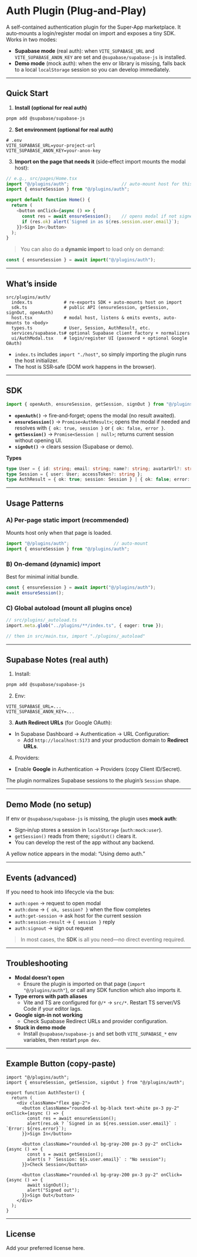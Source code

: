 # Auth Plugin (Plug‑and‑Play)

A self-contained authentication plugin for the Super‑App marketplace. It auto‑mounts a login/register modal on import and exposes a tiny SDK. Works in two modes:

- **Supabase mode** (real auth): when `VITE_SUPABASE_URL` and `VITE_SUPABASE_ANON_KEY` are set and `@supabase/supabase-js` is installed.
- **Demo mode** (mock auth): when the env or library is missing, falls back to a local `localStorage` session so you can develop immediately.

---

## Quick Start

1) **Install (optional for real auth)**
```bash
pnpm add @supabase/supabase-js
```
2) **Set environment (optional for real auth)**
```
# .env
VITE_SUPABASE_URL=your-project-url
VITE_SUPABASE_ANON_KEY=your-anon-key
```
3) **Import on the page that needs it** (side‑effect import mounts the modal host):
```ts
// e.g., src/pages/Home.tsx
import "@/plugins/auth";                    // auto‑mount host for this page only
import { ensureSession } from "@/plugins/auth";

export default function Home() {
  return (
    <button onClick={async () => {
      const res = await ensureSession();    // opens modal if not signed in
      if (res.ok) alert(`Signed in as ${res.session.user.email}`);
    }}>Sign In</button>
  );
}
```

> You can also do a **dynamic import** to load only on demand:
```ts
const { ensureSession } = await import("@/plugins/auth");
```

---

## What’s inside

```
src/plugins/auth/
  index.ts            # re-exports SDK + auto-mounts host on import
  sdk.ts              # public API (ensureSession, getSession, signOut, openAuth)
  host.tsx            # modal host, listens & emits events, auto-mounts to <body>
  types.ts            # User, Session, AuthResult, etc.
  services/supabase.ts# optional Supabase client factory + normalizers
  ui/AuthModal.tsx    # login/register UI (password + optional Google OAuth)
```

- `index.ts` includes `import "./host"`, so simply importing the plugin runs the host initializer.
- The host is SSR‑safe (DOM work happens in the browser).

---

## SDK

```ts
import { openAuth, ensureSession, getSession, signOut } from "@/plugins/auth";
```

- **`openAuth()`** → fire‑and‑forget; opens the modal (no result awaited).
- **`ensureSession()`** → `Promise<AuthResult>`; opens the modal if needed and resolves with `{ ok: true, session }` or `{ ok: false, error }`.
- **`getSession()`** → `Promise<Session | null>`; returns current session without opening UI.
- **`signOut()`** → clears session (Supabase or demo).

**Types**
```ts
type User = { id: string; email: string; name?: string; avatarUrl?: string; provider?: "password" | "google" };
type Session = { user: User; accessToken?: string };
type AuthResult = { ok: true; session: Session } | { ok: false; error: string };
```

---

## Usage Patterns

### A) Per‑page static import (recommended)
Mounts host only when that page is loaded.
```ts
import "@/plugins/auth";                 // auto‑mount
import { ensureSession } from "@/plugins/auth";
```

### B) On‑demand (dynamic) import
Best for minimal initial bundle.
```ts
const { ensureSession } = await import("@/plugins/auth");
await ensureSession();
```

### C) Global autoload (mount all plugins once)
```ts
// src/plugins/_autoload.ts
import.meta.glob("../plugins/**/index.ts", { eager: true });

// then in src/main.tsx, import "./plugins/_autoload"
```

---

## Supabase Notes (real auth)

1) Install:
```bash
pnpm add @supabase/supabase-js
```
2) Env:
```
VITE_SUPABASE_URL=...
VITE_SUPABASE_ANON_KEY=...
```
3) **Auth Redirect URLs** (for Google OAuth):
- In Supabase Dashboard → Authentication → URL Configuration:
  - Add `http://localhost:5173` and your production domain to **Redirect URLs**.
4) Providers:
- Enable **Google** in Authentication → Providers (copy Client ID/Secret).

The plugin normalizes Supabase sessions to the plugin’s `Session` shape.

---

## Demo Mode (no setup)

If env or `@supabase/supabase-js` is missing, the plugin uses **mock auth**:
- Sign‑in/up stores a session in `localStorage` (`auth:mock:user`).
- `getSession()` reads from there; `signOut()` clears it.
- You can develop the rest of the app without any backend.

A yellow notice appears in the modal: “Using demo auth.”

---

## Events (advanced)

If you need to hook into lifecycle via the bus:
- `auth:open` → request to open modal
- `auth:done` → `{ ok, session? }` when the flow completes
- `auth:get-session` → ask host for the current session
- `auth:session-result` → `{ session }` reply
- `auth:signout` → sign out request

> In most cases, the **SDK** is all you need—no direct eventing required.

---

## Troubleshooting

- **Modal doesn’t open**
  - Ensure the plugin is imported on that page (`import "@/plugins/auth"`), or call any SDK function which also imports it.
- **Type errors with path aliases**
  - Vite and TS are configured for `@/*` → `src/*`. Restart TS server/VS Code if your editor lags.
- **Google sign‑in not working**
  - Check Supabase Redirect URLs and provider configuration.
- **Stuck in demo mode**
  - Install `@supabase/supabase-js` and set both `VITE_SUPABASE_*` env variables, then restart `pnpm dev`.

---

## Example Button (copy‑paste)

```tsx
import "@/plugins/auth";
import { ensureSession, getSession, signOut } from "@/plugins/auth";

export function AuthTester() {
  return (
    <div className="flex gap-2">
      <button className="rounded-xl bg-black text-white px-3 py-2" onClick={async () => {
        const res = await ensureSession();
        alert(res.ok ? `Signed in as ${res.session.user.email}` : `Error: ${res.error}`);
      }}>Sign In</button>

      <button className="rounded-xl bg-gray-200 px-3 py-2" onClick={async () => {
        const s = await getSession();
        alert(s ? `Session: ${s.user.email}` : "No session");
      }}>Check Session</button>

      <button className="rounded-xl bg-gray-200 px-3 py-2" onClick={async () => {
        await signOut();
        alert("Signed out");
      }}>Sign Out</button>
    </div>
  );
}
```

---

## License
Add your preferred license here.
